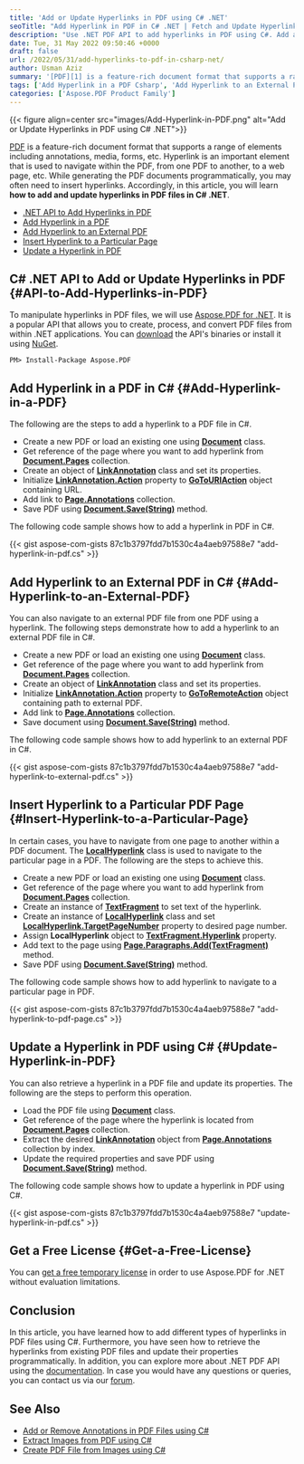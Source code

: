 ```yaml
---
title: 'Add or Update Hyperlinks in PDF using C# .NET'
seoTitle: "Add Hyperlink in PDF in C# .NET | Fetch and Update Hyperlinks in PDF"
description: "Use .NET PDF API to add hyperlinks in PDF using C#. Add a hyperlink to a webpage, page, or an external PDF file. Update hyperlink in a PDF in C#."
date: Tue, 31 May 2022 09:50:46 +0000
draft: false
url: /2022/05/31/add-hyperlinks-to-pdf-in-csharp-net/
author: Usman Aziz
summary: '[PDF][1] is a feature-rich document format that supports a range of elements including annotations, media, forms, etc. Hyperlink is an important element that is used to navigate within the PDF, from one PDF to another, to a web page, etc. While generating the PDF documents programmatically, you may often need to insert hyperlinks. Accordingly, in this article, you will learn **how to add and update hyperlinks in PDF files in C# .NET**.'
tags: ['Add Hyperlink in a PDF Csharp', 'Add Hyperlink to an External PDF Csharp', 'DotNet API to Add Hyperlinks in PDF', 'DotNet PDF Generator API', 'Insert Hyperlink to a Particular Page Csharp']
categories: ['Aspose.PDF Product Family']
---
```




{{< figure align=center src="images/Add-Hyperlink-in-PDF.png" alt="Add or Update Hyperlinks in PDF using C# .NET">}}


[PDF][2] is a feature-rich document format that supports a range of elements including annotations, media, forms, etc. Hyperlink is an important element that is used to navigate within the PDF, from one PDF to another, to a web page, etc. While generating the PDF documents programmatically, you may often need to insert hyperlinks. Accordingly, in this article, you will learn **how to add and update hyperlinks in PDF files in C# .NET**.

*   [.NET API to Add Hyperlinks in PDF][3]
*   [Add Hyperlink in a PDF][4]
*   [Add Hyperlink to an External PDF][5]
*   [Insert Hyperlink to a Particular Page][6]
*   [Update a Hyperlink in PDF][7]

## C# .NET API to Add or Update Hyperlinks in PDF {#API-to-Add-Hyperlinks-in-PDF}

To manipulate hyperlinks in PDF files, we will use [Aspose.PDF for .NET][8]. It is a popular API that allows you to create, process, and convert PDF files from within .NET applications. You can [download][9] the API's binaries or install it using [NuGet][10].

```
PM> Install-Package Aspose.PDF
```

## Add Hyperlink in a PDF in C# {#Add-Hyperlink-in-a-PDF}

The following are the steps to add a hyperlink to a PDF file in C#.

*   Create a new PDF or load an existing one using ******[Document][11]****** class.
*   Get reference of the page where you want to add hyperlink from **[Document.Pages][12]** collection.
*   Create an object of **[LinkAnnotation][13]** class and set its properties.
*   Initialize **[LinkAnnotation.Action][14]** property to **[GoToURIAction][15]** object containing URL.
*   Add link to **[Page.Annotations][16]** collection.
*   Save PDF using ******[Document.Save(String)][17]****** method.

The following code sample shows how to add a hyperlink in PDF in C#.

{{< gist aspose-com-gists 87c1b3797fdd7b1530c4a4aeb97588e7 "add-hyperlink-in-pdf.cs" >}}

## Add Hyperlink to an External PDF in C# {#Add-Hyperlink-to-an-External-PDF}

You can also navigate to an external PDF file from one PDF using a hyperlink. The following steps demonstrate how to add a hyperlink to an external PDF file in C#.

*   Create a new PDF or load an existing one using **[Document][18]** class.
*   Get reference of the page where you want to add hyperlink from **[Document.Pages][19]** collection.
*   Create an object of **[LinkAnnotation][20]** class and set its properties.
*   Initialize **[LinkAnnotation.Action][21]** property to **[GoToRemoteAction][22]** object containing path to external PDF.
*   Add link to **[Page.Annotations][23]** collection.
*   Save document using **[Document.Save(String)][24]** method.

The following code sample shows how to add hyperlink to an external PDF in C#.

{{< gist aspose-com-gists 87c1b3797fdd7b1530c4a4aeb97588e7 "add-hyperlink-to-external-pdf.cs" >}}

## Insert Hyperlink to a Particular PDF Page {#Insert-Hyperlink-to-a-Particular-Page}

In certain cases, you have to navigate from one page to another within a PDF document. The [**LocalHyperlink**][25] class is used to navigate to the particular page in a PDF. The following are the steps to achieve this.

*   Create a new PDF or load an existing one using **[Document][26]** class.
*   Get reference of the page where you want to add hyperlink from **[Document.Pages][27]** collection.
*   Create an instance of **[TextFragment][28]** to set text of the hyperlink.
*   Create an instance of **[LocalHyperlink][29]** class and set **[**LocalHyperlink**.TargetPageNumber][30]** property to desired page number.
*   Assign **LocalHyperlink** object to **[TextFragment.Hyperlink][31]** property.
*   Add text to the page using **[Page.Paragraphs.Add(TextFragment)][32]** method.
*   Save PDF using **[Document.Save(String)][33]** method.

The following code sample shows how to add hyperlink to navigate to a particular page in PDF.

{{< gist aspose-com-gists 87c1b3797fdd7b1530c4a4aeb97588e7 "add-hyperlink-to-pdf-page.cs" >}}

## Update a Hyperlink in PDF using C# {#Update-Hyperlink-in-PDF}

You can also retrieve a hyperlink in a PDF file and update its properties. The following are the steps to perform this operation.

*   Load the PDF file using **[Document][34]** class.
*   Get reference of the page where the hyperlink is located from **[Document.Pages][35]** collection.
*   Extract the desired **[LinkAnnotation][36]** object from **[Page.Annotations][37]** collection by index.
*   Update the required properties and save PDF using **[Document.Save(String)][38]** method.

The following code sample shows how to update a hyperlink in PDF using C#.

{{< gist aspose-com-gists 87c1b3797fdd7b1530c4a4aeb97588e7 "update-hyperlink-in-pdf.cs" >}}

## Get a Free License {#Get-a-Free-License}

You can [get a free temporary license][39] in order to use Aspose.PDF for .NET without evaluation limitations.

## Conclusion

In this article, you have learned how to add different types of hyperlinks in PDF files using C#. Furthermore, you have seen how to retrieve the hyperlinks from existing PDF files and update their properties programmatically. In addition, you can explore more about .NET PDF API using the [documentation][40]. In case you would have any questions or queries, you can contact us via our [forum][41].

## See Also

*   [Add or Remove Annotations in PDF Files using C#][42]
*   [Extract Images from PDF using C#][43]
*   [Create PDF File from Images using C#][44]




[1]: https://docs.fileformat.com/pdf/
[2]: https://docs.fileformat.com/pdf/
[3]: #API-to-Add-Hyperlinks-in-PDF
[4]: #Add-Hyperlink-in-a-PDF
[5]: #Add-Hyperlink-to-an-External-PDF
[6]: #Insert-Hyperlink-to-a-Particular-Page
[7]: #Update-Hyperlink-in-PDF
[8]: https://products.aspose.com/pdf/net/
[9]: https://downloads.aspose.com/pdf/net/
[10]: http://nuget.org/packages/Aspose.PDF
[11]: https://apireference.aspose.com/pdf/net/aspose.pdf/document
[12]: https://apireference.aspose.com/pdf/net/aspose.pdf/document/properties/pages
[13]: https://apireference.aspose.com/pdf/net/aspose.pdf.annotations/linkannotation
[14]: https://apireference.aspose.com/pdf/net/aspose.pdf.annotations/linkannotation/properties/action
[15]: https://apireference.aspose.com/pdf/net/aspose.pdf.annotations/gotouriaction
[16]: https://apireference.aspose.com/pdf/net/aspose.pdf/page/properties/annotations
[17]: https://apireference.aspose.com/pdf/net/aspose.pdf.document/save/methods/5
[18]: https://apireference.aspose.com/pdf/net/aspose.pdf/document
[19]: https://apireference.aspose.com/pdf/net/aspose.pdf/document/properties/pages
[20]: https://apireference.aspose.com/pdf/net/aspose.pdf.annotations/linkannotation
[21]: https://apireference.aspose.com/pdf/net/aspose.pdf.annotations/linkannotation/properties/action
[22]: https://apireference.aspose.com/pdf/net/aspose.pdf.annotations/gotoremoteaction
[23]: https://apireference.aspose.com/pdf/net/aspose.pdf/page/properties/annotations
[24]: https://apireference.aspose.com/pdf/net/aspose.pdf.document/save/methods/5
[25]: https://apireference.aspose.com/pdf/net/aspose.pdf/localhyperlink
[26]: https://apireference.aspose.com/pdf/net/aspose.pdf/document
[27]: https://apireference.aspose.com/pdf/net/aspose.pdf/document/properties/pages
[28]: https://apireference.aspose.com/pdf/net/aspose.pdf.text/textfragment
[29]: https://apireference.aspose.com/pdf/net/aspose.pdf/localhyperlink
[30]: https://apireference.aspose.com/pdf/net/aspose.pdf/localhyperlink/properties/targetpagenumber
[31]: https://apireference.aspose.com/pdf/net/aspose.pdf.text/textfragment/properties/hyperlink
[32]: https://apireference.aspose.com/pdf/net/aspose.pdf/page/properties/paragraphs
[33]: https://apireference.aspose.com/pdf/net/aspose.pdf.document/save/methods/5
[34]: https://apireference.aspose.com/pdf/net/aspose.pdf/document
[35]: https://apireference.aspose.com/pdf/net/aspose.pdf/document/properties/pages
[36]: https://apireference.aspose.com/pdf/net/aspose.pdf.annotations/linkannotation
[37]: https://apireference.aspose.com/pdf/net/aspose.pdf/page/properties/annotations
[38]: https://apireference.aspose.com/pdf/net/aspose.pdf.document/save/methods/5
[39]: https://purchase.aspose.com/temporary-license
[40]: https://docs.aspose.com/pdf/net/
[41]: https://forum.aspose.com/
[42]: https://blog.aspose.com/2021/01/04/add-or-remove-annotations-in-pdf-using-csharp/
[43]: https://blog.aspose.com/2021/06/15/extract-images-from-pdf-in-csharp/
[44]: https://blog.aspose.com/2021/04/20/create-pdf-from-images-using-csharp/




